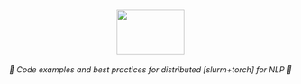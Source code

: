 <h1 align="center">
    <a href="https://slurm.schedmd.com/quickstart.html">
    <img src="https://upload.wikimedia.org/wikipedia/commons/3/3a/Slurm_logo.svg" width="120" height="80">
    </a>

</h1>

<p align="center">
  <i align="center">🚀 Code examples and best practices for distributed [slurm+torch] for NLP 🚀</i>
</p>
